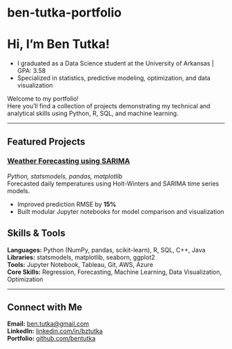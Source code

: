 # ben-tutka-portfolio

# Hi, I’m Ben Tutka!
- I graduated as a Data Science student at the University of Arkansas | GPA: 3.58  
- Specialized in statistics, predictive modeling, optimization, and data visualization  

Welcome to my portfolio!  
Here you’ll find a collection of projects demonstrating my technical and analytical skills using Python, R, SQL, and machine learning.  

---

## Featured Projects

### [Weather Forecasting using SARIMA](./weather-forecasting-sarima)
*Python, statsmodels, pandas, matplotlib*  
Forecasted daily temperatures using Holt-Winters and SARIMA time series models.  
- Improved prediction RMSE by **15%**  
- Built modular Jupyter notebooks for model comparison and visualization  


## Skills & Tools
**Languages:** Python (NumPy, pandas, scikit-learn), R, SQL, C++, Java  
**Libraries:** statsmodels, matplotlib, seaborn, ggplot2  
**Tools:** Jupyter Notebook, Tableau, Git, AWS, Azure  
**Core Skills:** Regression, Forecasting, Machine Learning, Data Visualization, Optimization  

---

## Connect with Me
**Email:** [ben.tutka@gmail.com](mailto:ben.tutka@gmail.com)  
**LinkedIn:** [linkedin.com/in/bztutka](https://linkedin.com/in/bztutka)  
**Portfolio:** [github.com/bentutka](https://github.com/bentutka)
